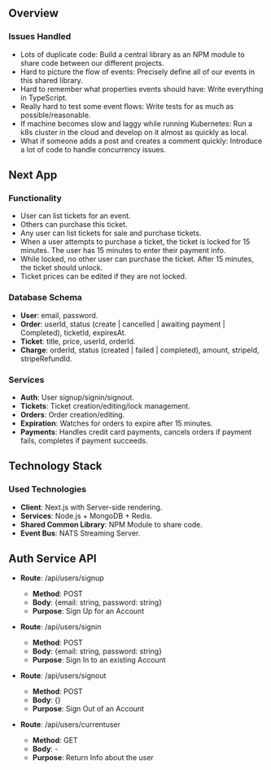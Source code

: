 ## Overview

### Issues Handled
- Lots of duplicate code: Build a central library as an NPM module to share code between our different projects.
- Hard to picture the flow of events: Precisely define all of our events in this shared library.
- Hard to remember what properties events should have: Write everything in TypeScript.
- Really hard to test some event flows: Write tests for as much as possible/reasonable.
- If machine becomes slow and laggy while running Kubernetes: Run a k8s cluster in the cloud and develop on it almost as quickly as local.
- What if someone adds a post and creates a comment quickly: Introduce a lot of code to handle concurrency issues.

## Next App

### Functionality
- User can list tickets for an event.
- Others can purchase this ticket.
- Any user can list tickets for sale and purchase tickets.
- When a user attempts to purchase a ticket, the ticket is locked for 15 minutes. The user has 15 minutes to enter their payment info.
- While locked, no other user can purchase the ticket. After 15 minutes, the ticket should unlock.
- Ticket prices can be edited if they are not locked.

### Database Schema
- **User**: email, password.
- **Order**: userId, status (create | cancelled | awaiting payment | Completed), ticketId, expiresAt.
- **Ticket**: title, price, userId, orderId.
- **Charge**: orderId, status (created | failed | completed), amount, stripeId, stripeRefundId.

### Services
- **Auth**: User signup/signin/signout.
- **Tickets**: Ticket creation/editing/lock management.
- **Orders**: Order creation/editing.
- **Expiration**: Watches for orders to expire after 15 minutes.
- **Payments**: Handles credit card payments, cancels orders if payment fails, completes if payment succeeds.

## Technology Stack

### Used Technologies
- **Client**: Next.js with Server-side rendering.
- **Services**: Node.js + MongoDB + Redis.
- **Shared Common Library**: NPM Module to share code.
- **Event Bus**: NATS Streaming Server.

## Auth Service API

- **Route**: /api/users/signup
  - **Method**: POST
  - **Body**: {email: string, password: string}
  - **Purpose**: Sign Up for an Account

- **Route**: /api/users/signin
  - **Method**: POST
  - **Body**: {email: string, password: string}
  - **Purpose**: Sign In to an existing Account

- **Route**: /api/users/signout
  - **Method**: POST
  - **Body**: {}
  - **Purpose**: Sign Out of an Account

- **Route**: /api/users/currentuser
  - **Method**: GET
  - **Body**: -
  - **Purpose**: Return Info about the user
